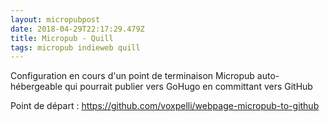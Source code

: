 ```yaml
---
layout: micropubpost
date: 2018-04-29T22:17:29.479Z
title: Micropub - Quill
tags: micropub indieweb quill
---
```


Configuration en cours d'un point de terminaison Micropub auto-hébergeable qui pourrait publier vers GoHugo en committant vers GitHub 

Point de départ : <https://github.com/voxpelli/webpage-micropub-to-github>
